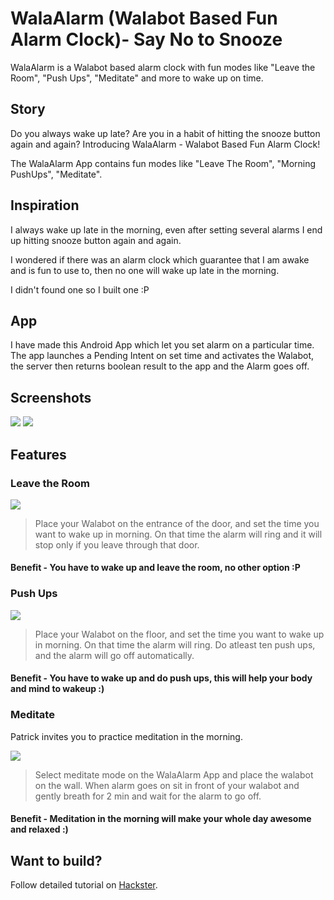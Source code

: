 # WalaAlarm (Walabot Based Fun Alarm Clock)- Say No to Snooze

WalaAlarm is a Walabot based alarm clock with fun modes like "Leave the Room", "Push Ups", "Meditate" and more to wake up on time.

## Story
Do you always wake up late?
Are you in a habit of hitting the snooze button again and again?
Introducing WalaAlarm - Walabot Based Fun Alarm Clock!

The WalaAlarm App contains fun modes like "Leave The Room", "Morning PushUps", "Meditate".

## Inspiration
I always wake up late in the morning, even after setting several alarms I end up hitting snooze button again and again.

I wondered if there was an alarm clock which guarantee that I am awake and is fun to use to, then no one will wake up late in the morning.

I didn't found one so I built one :P

## App
I have made this Android App which let you set alarm on a particular time. The app launches a Pending Intent on set time and activates the Walabot, the server then returns boolean result to the app and the Alarm goes off.

## Screenshots
![](https://hackster.imgix.net/uploads/attachments/576278/screenshot_20180911-021015_ASsdSqwtns.png?auto=compress%2Cformat&w=740&h=555&fit=max)
![](https://hackster.imgix.net/uploads/attachments/576292/screenshot_20180911-030949_AeloAepLSN.png?auto=compress%2Cformat&w=740&h=555&fit=max)

## Features
### Leave the Room
![](https://hackster.imgix.net/uploads/attachments/576220/toys-flying-across-room-you-welcome-rest-group_(1)_EUpIIwqMJI.gif)
>Place your Walabot on the entrance of the door, and set the time you want to wake up in morning. On that time the alarm will ring and it will stop only if you leave through that door.

#### Benefit - You have to wake up and leave the room, no other option :P

### Push Ups
![](https://hackster.imgix.net/uploads/attachments/576243/tumblr_m7v24s4ssi1qkwym7_uBPH0fsEnU.gif)
>Place your Walabot on the floor, and set the time you want to wake up in morning. On that time the alarm will ring. Do atleast ten push ups, and the alarm will go off automatically.

#### Benefit - You have to wake up and do push ups, this will help your body and mind to wakeup :)

### Meditate
Patrick invites you to practice meditation in the morning.

![](https://hackster.imgix.net/uploads/attachments/576253/tenor_oT60E4Mg1Z.gif)
>Select meditate mode on the WalaAlarm App and place the walabot on the wall. When alarm goes on sit in front of your walabot and gently breath for 2 min and wait for the alarm to go off.

#### Benefit - Meditation in the morning will make your whole day awesome and relaxed :)

## Want to build?
Follow detailed tutorial on [Hackster](https://www.hackster.io/madhurgupta10/walaalarm-walabot-based-fun-alarm-clock-say-no-to-snooze-b225f9).
